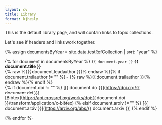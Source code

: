 ```yaml
---
layout: cv
title: Library
format: kjhealy
---
```




This is the default library page, and will contain links to topic collections.

Let's see if headers and links work together.



{% assign documentsByYear = site.data.testRefCollection | sort: "year" %}

{% for document in documentsByYear %}
  `{{ document.year }}`
  __{{ document.title }}__<br/>
  {% raw %}{{ document.leadauthor }}{% endraw %}{% if document.trailauthor != "" %} - {% raw %}{{ document.trailauthor }}{% endraw %}{% endif %}<br/>
  {% if document.doi != "" %} [{{ document.doi }}](https://doi.org/{{ document.doi }})<br/>[Bibtex](https://api.crossref.org/works/doi:{{ document.doi }}/transform/application/x-bibtex)
  {% elsif document.arxiv != "" %} [{{ document.arxiv }}](https://arxiv.org/abs/{{ document.arxiv }})
  {% endif %}

{% endfor %}





